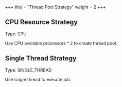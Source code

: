 +++ title = "Thread Pool Strategy"
weight = 2 +++

## CPU Resource Strategy

Type: CPU

Use CPU available processors * 2 to create thread pool.

## Single Thread Strategy

Type: SINGLE_THREAD

Use single thread to execute job.
